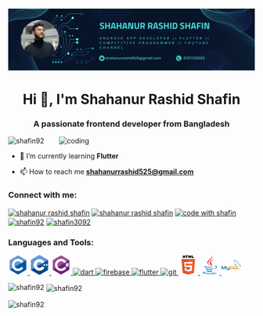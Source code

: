 ![logo](https://github.com/shafin92/shafin92/blob/main/shahanurrashid525%40gmail.com.png)
<h1 align="center">Hi 👋, I'm Shahanur Rashid Shafin</h1>
<h3 align="center">A passionate frontend developer from Bangladesh</h3>

<img align="right" alt="coding" width="400" src="https://i.pinimg.com/550x/54/e3/7d/54e37d8074ebcde1d96c77d7b2a7f310.jpg">

<p align="left"> <img src="https://komarev.com/ghpvc/?username=shafin92&label=Profile%20views&color=0e75b6&style=flat" alt="shafin92" /> </p>

- 🌱 I’m currently learning **Flutter**

- 📫 How to reach me **shahanurrashid525@gmail.com**

<h3 align="left">Connect with me:</h3>
<p align="left">
<a href="https://linkedin.com/in/shahanur rashid shafin" target="blank"><img align="center" src="https://raw.githubusercontent.com/rahuldkjain/github-profile-readme-generator/master/src/images/icons/Social/linked-in-alt.svg" alt="shahanur rashid shafin" height="30" width="40" /></a>
<a href="https://fb.com/shahanur rashid shafin" target="blank"><img align="center" src="https://raw.githubusercontent.com/rahuldkjain/github-profile-readme-generator/master/src/images/icons/Social/facebook.svg" alt="shahanur rashid shafin" height="30" width="40" /></a>
<a href="https://www.youtube.com/c/code with shafin" target="blank"><img align="center" src="https://raw.githubusercontent.com/rahuldkjain/github-profile-readme-generator/master/src/images/icons/Social/youtube.svg" alt="code with shafin" height="30" width="40" /></a>
<a href="https://codeforces.com/profile/shafin92" target="blank"><img align="center" src="https://raw.githubusercontent.com/rahuldkjain/github-profile-readme-generator/master/src/images/icons/Social/codeforces.svg" alt="shafin92" height="30" width="40" /></a>
<a href="https://www.leetcode.com/shafin3092" target="blank"><img align="center" src="https://raw.githubusercontent.com/rahuldkjain/github-profile-readme-generator/master/src/images/icons/Social/leet-code.svg" alt="shafin3092" height="30" width="40" /></a>
</p>

<h3 align="left">Languages and Tools:</h3>
<p align="left"> <a href="https://www.cprogramming.com/" target="_blank" rel="noreferrer"> <img src="https://raw.githubusercontent.com/devicons/devicon/master/icons/c/c-original.svg" alt="c" width="40" height="40"/> </a> <a href="https://www.w3schools.com/cpp/" target="_blank" rel="noreferrer"> <img src="https://raw.githubusercontent.com/devicons/devicon/master/icons/cplusplus/cplusplus-original.svg" alt="cplusplus" width="40" height="40"/> </a> <a href="https://www.w3schools.com/cs/" target="_blank" rel="noreferrer"> <img src="https://raw.githubusercontent.com/devicons/devicon/master/icons/csharp/csharp-original.svg" alt="csharp" width="40" height="40"/> </a> <a href="https://dart.dev" target="_blank" rel="noreferrer"> <img src="https://www.vectorlogo.zone/logos/dartlang/dartlang-icon.svg" alt="dart" width="40" height="40"/> </a> <a href="https://firebase.google.com/" target="_blank" rel="noreferrer"> <img src="https://www.vectorlogo.zone/logos/firebase/firebase-icon.svg" alt="firebase" width="40" height="40"/> </a> <a href="https://flutter.dev" target="_blank" rel="noreferrer"> <img src="https://www.vectorlogo.zone/logos/flutterio/flutterio-icon.svg" alt="flutter" width="40" height="40"/> </a> <a href="https://git-scm.com/" target="_blank" rel="noreferrer"> <img src="https://www.vectorlogo.zone/logos/git-scm/git-scm-icon.svg" alt="git" width="40" height="40"/> </a> <a href="https://www.w3.org/html/" target="_blank" rel="noreferrer"> <img src="https://raw.githubusercontent.com/devicons/devicon/master/icons/html5/html5-original-wordmark.svg" alt="html5" width="40" height="40"/> </a> <a href="https://www.java.com" target="_blank" rel="noreferrer"> <img src="https://raw.githubusercontent.com/devicons/devicon/master/icons/java/java-original.svg" alt="java" width="40" height="40"/> </a> <a href="https://www.mysql.com/" target="_blank" rel="noreferrer"> <img src="https://raw.githubusercontent.com/devicons/devicon/master/icons/mysql/mysql-original-wordmark.svg" alt="mysql" width="40" height="40"/> </a> </p>

<p><img align="left" src="https://github-readme-stats.vercel.app/api/top-langs?username=shafin92&show_icons=true&locale=en&layout=compact" alt="shafin92" /></p>

<p>&nbsp;<img align="center" src="https://github-readme-stats.vercel.app/api?username=shafin92&show_icons=true&locale=en" alt="shafin92" /></p>

<p><img align="center" src="https://github-readme-streak-stats.herokuapp.com/?user=shafin92&" alt="shafin92" /></p>
